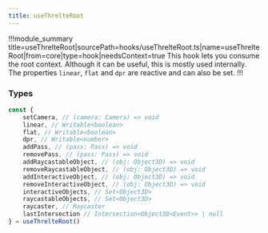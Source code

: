```yaml
---
title: useThrelteRoot
---
```


!!!module_summary title=useThrelteRoot|sourcePath=hooks/useThrelteRoot.ts|name=useThrelteRoot|from=core|type=hook|needsContext=true
This hook lets you consume the root context. Although it can be useful, this is mostly used internally.
The properties `linear`, `flat` and `dpr` are reactive and can also be set.
!!!

### Types

```ts
const {
	setCamera, // (camera: Camera) => void
	linear, // Writable<boolean>
	flat, // Writable<boolean>
	dpr, // Writable<number>
	addPass, // (pass: Pass) => void
	removePass, // (pass: Pass) => void
	addRaycastableObject, // (obj: Object3D) => void
	removeRaycastableObject, // (obj: Object3D) => void
	addInteractiveObject, // (obj: Object3D) => void
	removeInteractiveObject, // (obj: Object3D) => void
	interactiveObjects, // Set<Object3D>
	raycastableObjects, // Set<Object3D>
	raycaster, // Raycaster
	lastIntersection // Intersection<Object3D<Event>> | null
} = useThrelteRoot()
```

